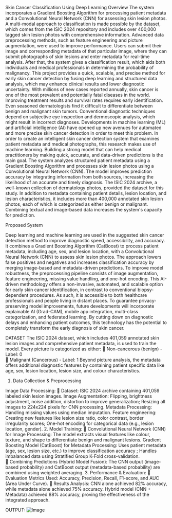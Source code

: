 Skin Cancer Classification Using Deep Learning
Overview
  The system incorporates a Gradient Boosting Algorithm for processing patient metadata and a Convolutional Neural Network (CNN) for assessing skin lesion photos. A multi-modal approach to classification is made possible by the dataset, which comes from the ISIC 2024 repository and includes over 400,000 tagged skin lesion photos with comprehensive information.  Advanced data preprocessing methods, such as feature engineering and picture augmentation, were used to improve performance. Users can submit their image and corresponding metadata of that particular image, where they can submit photographs of skin lesions and enter metadata for real-time analysis. After that, the system gives a classification result, which aids both individuals and medical professionals in determining the probability of malignancy. This project provides a quick, scalable, and precise method for early skin cancer detection by fusing deep learning and structured data analysis, which may enhance clinical results and lower diagnostic uncertainty. 
  With millions of new cases reported annually, skin cancer is one of the most prevalent and potentially fatal diseases in the world. Improving treatment results and survival rates requires early identification. Even seasoned dermatologists find it difficult to differentiate between benign and malignant skin tumors. Conventional diagnostic techniques depend on subjective eye inspection and dermoscopic analysis, which might result in incorrect diagnoses. Developments in machine learning (ML) and artificial intelligence (AI) have opened up new avenues for automated and more precise skin cancer detection in order to meet this problem. In order to create an intelligent skin cancer detection system that examines patient metadata and medical photographs, this research makes use of machine learning. Building a strong model that can help medical practitioners by making quick, accurate, and data-driven predictions is the main goal. The system analyzes structured patient metadata using a Gradient Boosting Algorithm and processes skin lesion photos using a Convolutional Neural Network (CNN). The model improves prediction accuracy by integrating information from both sources, increasing the likelihood of an accurate and timely diagnosis. The ISIC 2024 archive, a well-known collection of dermatology photos, provided the dataset for this study. In addition to metadata containing patient details, lesion location, and lesion characteristics, it includes more than 400,000 annotated skin lesion photos, each of which is categorized as either benign or malignant. Combining textual and image-based data increases the system's capacity for prediction.

  Proposed System 
  
Deep learning and machine learning are used in the suggested skin cancer detection method to improve diagnostic speed, accessibility, and accuracy. It combines a Gradient Boosting Algorithm (CatBoost) to process patient metadata, including age, sex, and lesion location, with a Convolutional Neural Network (CNN) to assess skin lesion photos. The approach lowers false positives and negatives and increases classification accuracy by merging image-based and metadata-driven predictions. To improve model robustness, the preprocessing pipeline consists of image augmentation, feature engineering, missing value handling, and one-hot encoding. This AI-driven methodology offers a non-invasive, automated, and scalable option for early skin cancer identification, in contrast to conventional biopsy-dependent procedures. As such, it is accessible to both healthcare professionals and people living in distant places. To guarantee privacy-preserving model improvements, future developments will incorporate explainable AI (Grad-CAM), mobile app integration, multi-class categorization, and federated learning. By cutting down on diagnostic delays and enhancing patient outcomes, this technology has the potential to completely transform the early diagnosis of skin cancer.

DATASET 
The ISIC 2024 dataset, which includes 401,059 annotated skin lesion images and comprehensive patient metadata, is used to train the model. 
Every picture is categorized as either: 
 Non-cancerous (benign) - Label: 0  
 Malignant (Cancerous) - Label: 1 
Beyond picture analysis, the metadata offers additional diagnostic features by containing patient specific data like age, sex, lesion location, lesion size, and colour characteristics. 

1. Data Collection & Preprocessing

Image Data Processing: 
 Dataset: ISIC 2024 archive containing 401,059 labeled skin lesion images. Image 
Augmentation: Flipping, brightness adjustment, noise addition, distortion to improve generalization; Resizing all images to 224x224 pixels for CNN processing. Metadata 
Processing: Handling missing values using median imputation. Feature engineering: Creating new features like lesion size ratio, color contrast, border irregularity scores; One-hot encoding for categorical data (e.g., lesion location, gender). 
2. Model Training: 
 Convolutional Neural Network (CNN) for Image Processing: The model extracts visual features like colour, texture, and shape to differentiate benign and malignant lesions. 
Gradient Boosting Model (CatBoost) for Metadata Processing: Uses patient metadata (age, sex, lesion size, etc.) to improve classification accuracy ; Handles imbalanced data using Stratified Group K-Fold cross-validation.  
 Combining Predictions (Hybrid Model Fusion): The CNN output (image-based probability) and CatBoost output (metadata-based probability) are combined using weighted averaging. 
3. Performance & Evaluation: 
 Evaluation Metrics Used: Accuracy, Precision, Recall, F1-score, and AUC (Area 
Under Curve). 
 Results Analysis: CNN alone achieved 82% accuracy, while metadata alone achieved 75% accuracy. Hybrid model (CNN + Metadata) achieved 88% accuracy, proving the effectiveness of the integrated approach.

OUTPUT: 
![Image](https://github.com/user-attachments/assets/b5a01d53-803a-4618-a806-b55ead68f729)
